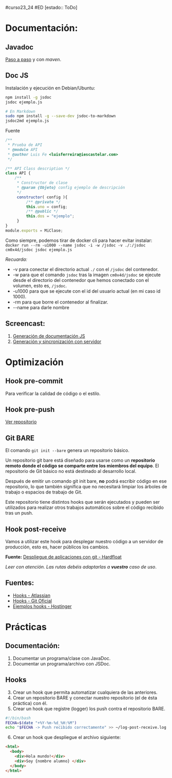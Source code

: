#curso23_24 #ED [estado:: ToDo] 

# Documentación:
## Javadoc
[Paso a paso](https://www.baeldung.com/javadoc) y con *maven*.

## Doc JS

Instalación y ejecución en Debian/Ubuntu:
```bash
npm install -g jsdoc
jsdoc ejemplo.js

# En Markdown
sudo npm install -g --save-dev jsdoc-to-markdown
jsdoc2md ejemplo.js
```

Fuente
```js
/**
 * Prueba de API
 * @module API
 * @author Luis Fe <luisferreira@iescastelar.com>
 */

/** API Class description */
class API {
    /**
     * Constructor de clase
     * @param {Objeto} config ejemplo de descripción
     */
     constructor( config ){
         /** @private */
         this.uno = config;
         /** @public */
         this.dos = "ejemplo";
     }
}
module.exports = MiClase;
```

Como siempre, podemos tirar de docker cli para hacer evitar instalar: `docker run --rm -u1000 --name jsdoc -i -w /jsdoc -v ./:/jsdoc cm0x4d/jsdoc jsdoc ejemplo.js`

*Recuarda:*
+ -v para conectar el directorio actual `./` con el `/jsdoc` del contenedor.
+ -w para que el comando `jsdoc` tras la imagen `cm0x4d/jsdoc` se ejecute desde el directorio del contenedor que hemos conectado con el volumen, esto es, `/jsdoc`.
+ -u1000 para que se ejecute con el id del usuario actual (en mi caso id 1000).
+ -rm para que borre el contenedor al finalizar.
+ --name para darle nombre

## Screencast:
1. [Generación de documentación JS](https://ascii.luiscastelar.duckdns.org/a/2)
2. [Generación y sincronización con servidor](https://ascii.luiscastelar.duckdns.org/a/3)


# Optimización

## Hook pre-commit
Para verificar la calidad de código o el estilo.

## Hook pre-push
[Ver repositorio](https://github.com/luiscastelar/ed_hooks)

## Git BARE
El comando `git init --bare` genera un repositorio básico. 

Un repositorio git bare está diseñado para usarse como un **repositorio remoto donde el código se comparte entre los miembros del equipo**. El repositorio de Git básico no está destinado al desarrollo local.

Después de emitir un comando git init bare, **no** podrá escribir código en ese repositorio, lo que también significa que no necesitará limpiar los árboles de trabajo o espacios de trabajo de Git.

Este repositorio tiene distintos hooks que serán ejecutados y pueden ser utilizados para realizar otros trabajos automáticos sobre el código recibido tras un push.

## Hook post-receive
Vamos a utilizar este hook para desplegar nuestro código a un servidor de producción, esto es, hacer públicos los cambios.

**Fuente:** [Despliegue de aplicaciones con git - Hardfloat](https://hardfloat.es/blog/2021/03/23/desplegar-aplicaciones-con-git.html)

*Leer con atención. Las rutas debéis adaptarlas a **vuestro** caso de uso*.

## Fuentes:
+ [Hooks - Atlassian](https://www.atlassian.com/es/git/tutorials/git-hooks)
+ [Hooks - Git Oficial](https://git-scm.com/book/es/v2/Personalizaci%C3%B3n-de-Git-Puntos-de-enganche-en-Git)
+ [Ejemplos hooks - Hostinger](https://www.hostinger.es/tutoriales/como-usar-git-hooks)


# Prácticas
## Documentación:
1. Documentar un programa/clase con JavaDoc.
2. Documentar un programa/archivo con JSDoc.

## Hooks
3. Crear un hook que permita automatizar cualquiera de las anteriores.
4. Crear un repositorio BARE y conectar nuestro repositorio (el de ésta práctica) con él.
5. Crear un hook que registre (logger) los push contra el repositorio BARE.
```bash
#!/bin/bash
FECHA=$(date "+%Y-%m-%d_%H:%M")
echo "$FECHA -> Push recibido correctamente" >> ~/log-post-receive.log
```

6. Crear un hook que despliegue el archivo siguiente:
```html
<html>
  <body>
    <div>Hola mundo!</div>
    <div>Soy {nombre alumno} </div>
  </body>
</html>
```
